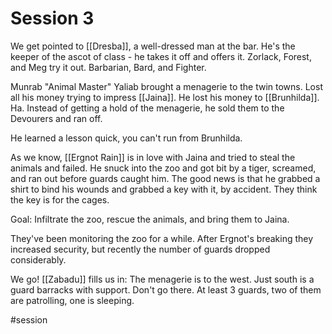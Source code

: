 # Session 3

We get pointed to [[Dresba]], a well-dressed man at the bar. He's the keeper of the ascot of class - he takes it off and offers it. Zorlack, Forest, and Meg try it out. Barbarian, Bard, and Fighter.

Munrab "Animal Master" Yaliab brought a menagerie to the twin towns. Lost all his money trying to impress [[Jaina]]. He lost his money to [[Brunhilda]]. Ha. Instead of getting a hold of the menagerie, he sold them to the Devourers and ran off.

He learned a lesson quick, you can't run from Brunhilda.

As we know, [[Ergnot Rain]] is in love with Jaina and tried to steal the animals and failed. He snuck into the zoo and got bit by a tiger, screamed, and ran out before guards caught him. The good news is that he grabbed a shirt to bind his wounds and grabbed a key with it, by accident. They think the key is for the cages.

Goal: Infiltrate the zoo, rescue the animals, and bring them to Jaina.

They've been monitoring the zoo for a while. After Ergnot's breaking they increased security, but recently the number of guards dropped considerably.

We go! [[Zabadu]] fills us in: The menagerie is to the west. Just south is a guard barracks with support. Don't go there. At least 3 guards, two of them are patrolling, one is sleeping.

#session